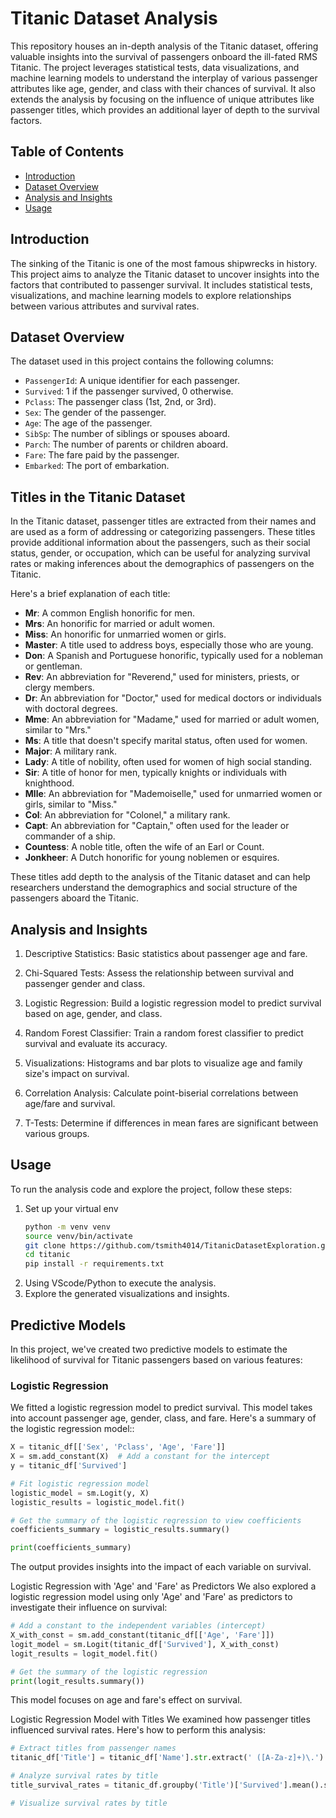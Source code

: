 # Titanic Dataset Analysis

This repository houses an in-depth analysis of the Titanic dataset, offering valuable insights into the survival of passengers onboard the ill-fated RMS Titanic. The project leverages statistical tests, data visualizations, and machine learning models to understand the interplay of various passenger attributes like age, gender, and class with their chances of survival. It also extends the analysis by focusing on the influence of unique attributes like passenger titles, which provides an additional layer of depth to the survival factors.

## Table of Contents

- [Introduction](#introduction)
- [Dataset Overview](#dataset-overview)
- [Analysis and Insights](#analysis-and-insights)
- [Usage](#usage)

## Introduction

The sinking of the Titanic is one of the most famous shipwrecks in history. This project aims to analyze the Titanic dataset to uncover insights into the factors that contributed to passenger survival. It includes statistical tests, visualizations, and machine learning models to explore relationships between various attributes and survival rates.

## Dataset Overview

The dataset used in this project contains the following columns:

- `PassengerId`: A unique identifier for each passenger.
- `Survived`: 1 if the passenger survived, 0 otherwise.
- `Pclass`: The passenger class (1st, 2nd, or 3rd).
- `Sex`: The gender of the passenger.
- `Age`: The age of the passenger.
- `SibSp`: The number of siblings or spouses aboard.
- `Parch`: The number of parents or children aboard.
- `Fare`: The fare paid by the passenger.
- `Embarked`: The port of embarkation.

## Titles in the Titanic Dataset

In the Titanic dataset, passenger titles are extracted from their names and are used as a form of addressing or categorizing passengers. These titles provide additional information about the passengers, such as their social status, gender, or occupation, which can be useful for analyzing survival rates or making inferences about the demographics of passengers on the Titanic.

Here's a brief explanation of each title:

- **Mr**: A common English honorific for men.
- **Mrs**: An honorific for married or adult women.
- **Miss**: An honorific for unmarried women or girls.
- **Master**: A title used to address boys, especially those who are young.
- **Don**: A Spanish and Portuguese honorific, typically used for a nobleman or gentleman.
- **Rev**: An abbreviation for "Reverend," used for ministers, priests, or clergy members.
- **Dr**: An abbreviation for "Doctor," used for medical doctors or individuals with doctoral degrees.
- **Mme**: An abbreviation for "Madame," used for married or adult women, similar to "Mrs."
- **Ms**: A title that doesn't specify marital status, often used for women.
- **Major**: A military rank.
- **Lady**: A title of nobility, often used for women of high social standing.
- **Sir**: A title of honor for men, typically knights or individuals with knighthood.
- **Mlle**: An abbreviation for "Mademoiselle," used for unmarried women or girls, similar to "Miss."
- **Col**: An abbreviation for "Colonel," a military rank.
- **Capt**: An abbreviation for "Captain," often used for the leader or commander of a ship.
- **Countess**: A noble title, often the wife of an Earl or Count.
- **Jonkheer**: A Dutch honorific for young noblemen or esquires.

These titles add depth to the analysis of the Titanic dataset and can help researchers understand the demographics and social structure of the passengers aboard the Titanic.

## Analysis and Insights

1. Descriptive Statistics: Basic statistics about passenger age and fare.

2. Chi-Squared Tests: Assess the relationship between survival and passenger gender and class.

3. Logistic Regression: Build a logistic regression model to predict survival based on age, gender, and class.

4. Random Forest Classifier: Train a random forest classifier to predict survival and evaluate its accuracy.

5. Visualizations: Histograms and bar plots to visualize age and family size's impact on survival.

6. Correlation Analysis: Calculate point-biserial correlations between age/fare and survival.

7. T-Tests: Determine if differences in mean fares are significant between various groups.

## Usage

To run the analysis code and explore the project, follow these steps:

1. Set up your virtual env
   ```bash
   python -m venv venv
   source venv/bin/activate
   git clone https://github.com/tsmith4014/TitanicDatasetExploration.git
   cd titanic
   pip install -r requirements.txt

2. Using VScode/Python to execute the analysis.
3. Explore the generated visualizations and insights.

## Predictive Models

In this project, we've created two predictive models to estimate the likelihood of survival for Titanic passengers based on various features:

### Logistic Regression

We fitted a logistic regression model to predict survival. This model takes into account passenger age, gender, class, and fare. Here's a summary of the logistic regression model::

```python
X = titanic_df[['Sex', 'Pclass', 'Age', 'Fare']]
X = sm.add_constant(X)  # Add a constant for the intercept
y = titanic_df['Survived']

# Fit logistic regression model
logistic_model = sm.Logit(y, X)
logistic_results = logistic_model.fit()

# Get the summary of the logistic regression to view coefficients
coefficients_summary = logistic_results.summary()

print(coefficients_summary)

```

The output provides insights into the impact of each variable on survival.

Logistic Regression with 'Age' and 'Fare' as Predictors
We also explored a logistic regression model using only 'Age' and 'Fare' as predictors to investigate their influence on survival:

```python
# Add a constant to the independent variables (intercept)
X_with_const = sm.add_constant(titanic_df[['Age', 'Fare']])
logit_model = sm.Logit(titanic_df['Survived'], X_with_const)
logit_results = logit_model.fit()

# Get the summary of the logistic regression
print(logit_results.summary())

```

This model focuses on age and fare's effect on survival.

Logistic Regression Model with Titles
We examined how passenger titles influenced survival rates. Here's how to perform this analysis:

```python
# Extract titles from passenger names
titanic_df['Title'] = titanic_df['Name'].str.extract(' ([A-Za-z]+)\.')

# Analyze survival rates by title
title_survival_rates = titanic_df.groupby('Title')['Survived'].mean().sort_values(ascending=False)

# Visualize survival rates by title
```
